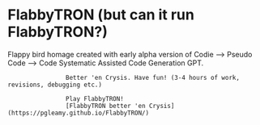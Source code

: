 # FlabbyTRON (but can it run FlabbyTRON?)
Flappy bird homage created with early alpha version of Codie --> Pseudo Code --> Code Systematic Assisted Code Generation GPT. 

                    Better 'en Crysis. Have fun! (3-4 hours of work, revisions, debugging etc.)

                    Play FlabbyTRON! 
                    [FlabbyTRON better 'en Crysis](https://pgleamy.github.io/FlabbyTRON/)

